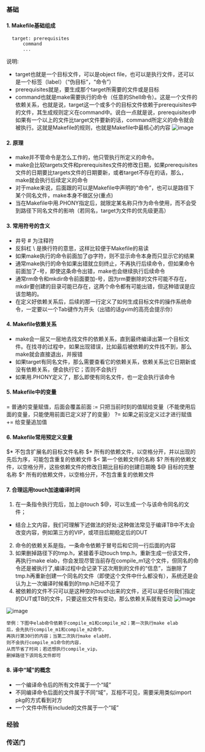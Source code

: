 ### 基础
#### 1. Makefile基础组成
   ~~~
     target: prerequisites
         command
         ...
   ~~~
说明:
- target也就是一个目标文件，可以是object file，也可以是执行文件，还可以是一个标签（label）（“伪目标”，“命令”）
- prerequisites就是，要生成那个target所需要的文件或是目标
- command也就是make需要执行的命令（任意的Shell命令）。这是一个文件的依赖关系，也就是说，target这一个或多个的目标文件依赖于prerequisites中的文件，其生成规则定义在command中。说白一点就是说，prerequisites中如果有一个以上的文件比target文件要新的话，command所定义的命令就会被执行。这就是Makefile的规则，也就是Makefile中最核心的内容
![image](https://github.com/bulaqi/IC-DV.github.io/assets/55919713/00843016-adfc-41dd-be80-01f1deff415b)


#### 2. 原理
- make并不管命令是怎么工作的，他只管执行所定义的命令。
- make会比较targets文件和prerequisites文件的修改日期，如果prerequisites文件的日期要比targets文件的日期要新，或者target不存在的话，那么，make就会执行后续定义的命令
- 对于make来说，后面跟的可以是Makefile中声明的“命令”，也可以是路径下某个同名文件，make本身不做区分(重点)
- 当在Makefile中用.PHONY指定后，就限定某名称只作为命令使用，而不会受到路径下同名文件的影响（若同名，target为文件的优先级更高）
#### 3. 常用符号的含义
- 井号 # 为注释符
- 反斜杠 \ 是换行符的意思，这样比较便于Makefile的易读
- 如果make执行的命令前面加了@字符，则不显示命令本身而只显示它的结果
- 通常make执行的命令如果出错就立刻终止，不再执行后续命令，但如果命令前面加了-号，即使这条命令出错，make也会继续执行后续命令
- 通常rm命令和mkdir命令前面要加-号，因为rm要删除的文件可能不存在，mkdir要创建的目录可能已存在，这两个命令都有可能出错，但这种错误是应该忽略的。
- 在定义好依赖关系后，后续的那一行定义了如何生成目标文件的操作系统命令，一定要以一个Tab键作为开头（出错的话gvim的高亮会提示你）
#### 4. Makefile依赖关系
- make会一层又一层地去找文件的依赖关系，直到最终编译出第一个目标文件。在找寻的过程中，如果出现错误，比如最后被依赖的文件找不到，那么make就会直接退出，并报错
- 如果target有同名文件，那么需要查看它的依赖关系，依赖关系比它日期新或没有依赖关系，便会执行它；否则不会执行
- 如果用.PHONY定义了，那么即使有同名文件，也一定会执行该命令
#### 5. Makefile中的变量
= 普通的变量赋值，后面会覆盖前面 
:= 只把当前时刻的值赋给变量（不能使用后面的变量，只能使用前面已定义好了的变量）
?= 如果之前没定义过才进行赋值
+= 给变量追加值
#### 6. Makefile常用预定义变量
$*   不包含扩展名的目标文件名称
$+   所有的依赖文件，以空格分开，并以出现的先后为序，可能包含重复的依赖文件
$<   第一个依赖文件的名称
$?   所有的依赖文件，以空格分开，这些依赖文件的修改日期比目标的创建日期晚
$@ 目标的完整名称
$^   所有的依赖文件，以空格分开，不包含重复的依赖文件
#### 7. 合理运用touch加速编译时间
1. 在一条指令执行完后，加上@touch $@，可以生成一个与该命令同名的文件；
- 结合上文内容，我们可理解下述做法的好处:这种做法常见于编译TB中不太会改变内容，例如第三方的VIP，或项目后期稳定后的DUT
2. 命令的依赖关系是指，一条命令依赖于冒号后和它同一行后面的内容
3. 如果删掉路径下的tmp.h，紧接着手动touch tmp.h，重新生成一份该文件，再执行make elab，你会发现尽管当前存在compile_m1这个文件，但同名的命令还是被执行了,编译过程中会记录下这次用到的文件的“信息”，当删除了tmp.h再重新创建一个同名的文件（即使这个文件中什么都没有），系统还是会认为上一次编译时候看到的tmp.h已经不见了
4. 被依赖的文件不只可以是这种空的touch出来的文件，还可以是任何我们指定的DUT或TB的文件，只要这些文件有变动，那么依赖关系就有变动
![image](https://github.com/bulaqi/IC-DV.github.io/assets/55919713/90902b88-6fb8-471c-8c3c-9388feca78fc)

![image](https://github.com/bulaqi/IC-DV.github.io/assets/55919713/94d6b75e-8305-4f32-b41c-7ce7640e2282)
~~~
举例：下图中elab命令依赖于compile_m1和compile_m2；第一次执行make elab
后，会先执行compile_m1和compile_m2命令，
再执行第30行的内容；当第二次执行make elab时，
则不会执行compile_m1命令的内容，
从而节省了时间；若还想执行compile_vip，
删掉路径下该同名文件即可
~~~

#### 8. 译中“域”的概念
- 一个编译命令后的所有文件属于一个“域”
- 不同编译命令后面的文件属于不同“域”，互相不可见，需要采用类似import pkg的方式看到对方
- 一个文件中所有include的文件属于一个“域”



### 经验

### 传送门
